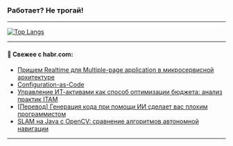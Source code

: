 ### Работает? Не трогай!

---
<!--
#### 🛠️ Technical stack:

![Java](https://img.shields.io/badge/Java-informational?logo=Oracle&style=flat&logoColor=white&color=FF4500)
![Kotlin](https://img.shields.io/badge/Kotlin-informational?logo=Kotlin&style=flat&logoColor=white&color=774D97)
![TS](https://img.shields.io/badge/TypeScript-informational?logo=typeScript&style=flat&logoColor=black&color=017acc)
![Python](https://img.shields.io/badge/Python-informational?logo=Python&style=flat&logoColor=black&color=ffdd54) <br>
![Spring](https://img.shields.io/badge/Spring-informational?logo=Spring&style=flat&logoColor=white&color=6DB33F) 
![SpringBoot](https://img.shields.io/badge/SpringBoot-informational?logo=SpringBoot&style=flat&logoColor=white&color=6DB33F)
![Nest](https://img.shields.io/badge/NestJS-informational?logo=NestJS&style=flat&logoColor=white&color=E0234E) 
![NodeJS](https://img.shields.io/badge/NodeJS-informational?logo=node.js&style=flat&logoColor=white&color=70A760)<br>
![PostgreSQL](https://img.shields.io/badge/PostgreSQL-informational?logo=PostgreSQL&style=flat&logoColor=white&color=DAA520)
![MongoDB](https://img.shields.io/badge/MongoDB-informational?logo=MongoDB&style=flat&logoColor=white&color=870000)
![Apache](https://img.shields.io/badge/Apache-informational?logo=apache&style=flat&logoColor=white&color=f74e28)

___ 
-->

<!--- #### 🛠️ : --->

[![Top Langs](https://github-readme-stats-82jvfl3w3-advtsettinggmailcoms-projects.vercel.app/api/top-langs/?username=zloylis&langs_count=10&hide_title=true&title_color=e6edf3&size_weight=0.5&count_weight=0.5&layout=compact&hide_progress=true&hide_border=true&theme=dracula)](https://github.com/zloylis)

<!---


####  :octocat:&nbsp;&nbsp; Статистика:

![GitHub stats](https://github-readme-stats-u2qms2cxw-advtsettinggmailcoms-projects.vercel.app/api?username=zloylis&show_icons=true&hide_border=true&theme=dracula&title_color=e6edf3&include_all_commits=true&count_private=true&hide_rank=false&hide_title=true&rank_icon=github)
-->
---

#### 💬 Свежее с habr.com:

<!-- BLOG-POST-LIST:START -->
- [Пришем Realtime для Multiple-page application в микросервисной архитектуре](https://habr.com/ru/articles/866130/?utm_source=habrahabr&utm_medium=rss&utm_campaign=866130)
- [Configuration-as-Code](https://habr.com/ru/companies/securityvison/articles/866126/?utm_source=habrahabr&utm_medium=rss&utm_campaign=866126)
- [Управление ИТ-активами как способ оптимизации бюджета: анализ практик ITAM](https://habr.com/ru/companies/simpleone/articles/866122/?utm_source=habrahabr&utm_medium=rss&utm_campaign=866122)
- [[Перевод] Генерация кода при помощи ИИ сделает вас плохим программистом](https://habr.com/ru/articles/866120/?utm_source=habrahabr&utm_medium=rss&utm_campaign=866120)
- [SLAM на Java с OpenCV: сравнение алгоритмов автономной навигации](https://habr.com/ru/articles/866092/?utm_source=habrahabr&utm_medium=rss&utm_campaign=866092)
<!-- BLOG-POST-LIST:END -->

---
